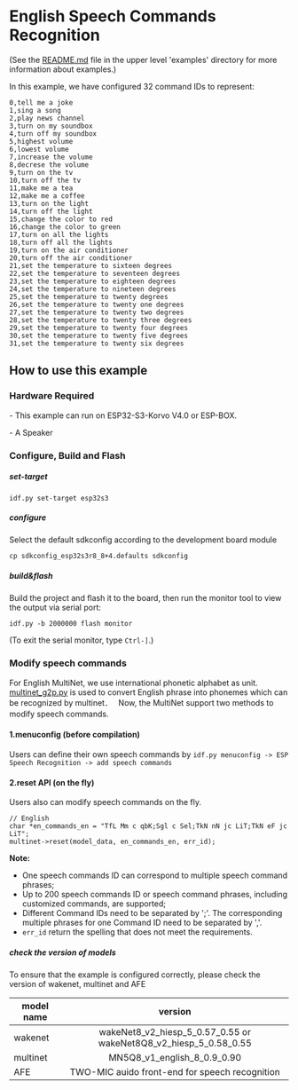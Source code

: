 # English Speech Commands Recognition



(See the [README.md](../README.md) file in the upper level 'examples' directory for more information about examples.)



In this example, we have configured 32 command IDs to represent:
```
0,tell me a joke  
1,sing a song  
2,play news channel  
3,turn on my soundbox  
4,turn off my soundbox  
5,highest volume
6,lowest volume
7,increase the volume
8,decrese the volume
9,turn on the tv
10,turn off the tv
11,make me a tea
12,make me a coffee
13,turn on the light
14,turn off the light
15,change the color to red
16,change the color to green
17,turn on all the lights
18,turn off all the lights
19,turn on the air conditioner
20,turn off the air conditioner
21,set the temperature to sixteen degrees
22,set the temperature to seventeen degrees
23,set the temperature to eighteen degrees
24,set the temperature to nineteen degrees
25,set the temperature to twenty degrees
26,set the temperature to twenty one degrees
27,set the temperature to twenty two degrees
28,set the temperature to twenty three degrees
29,set the temperature to twenty four degrees
30,set the temperature to twenty five degrees
31,set the temperature to twenty six degrees
```


## How to use this example


### Hardware Required


\- This example can run on ESP32-S3-Korvo V4.0 or ESP-BOX. 

\- A Speaker



### Configure, Build and Flash


##### set-target 

```
idf.py set-target esp32s3
```

##### configure

Select the default sdkconfig according to the development board module

```
cp sdkconfig_esp32s3r8_8+4.defaults sdkconfig
```

##### build&flash

Build the project and flash it to the board, then run the monitor tool to view the output via serial port:

```
idf.py -b 2000000 flash monitor 
```

(To exit the serial monitor, type ``Ctrl-]``.)

### Modify speech commands

For English MultiNet, we use international phonetic alphabet as unit. [multinet_g2p.py](../../components/esp-sr/tool/multinet_g2p.py) is used to convert English phrase into phonemes which can be recognized by multinet．　
Now, the MultiNet support two methods to modify speech commands.　

#### 1.menuconfig (before compilation)

Users can define their own speech commands by `idf.py menuconfig -> ESP Speech Recognition -> add speech commands` 

#### 2.reset API (on the fly)

Users also can modify speech commands on the fly.

```
// English
char *en_commands_en = "TfL Mm c qbK;Sgl c Sel;TkN nN jc LiT;TkN eF jc LiT";
multinet->reset(model_data, en_commands_en, err_id);
```

**Note:**

- One speech commands ID can correspond to multiple speech command phrases;
- Up to 200 speech commands ID or speech command phrases, including customized commands, are supported;
- Different Command IDs need to be separated by ';'. The corresponding multiple phrases for one Command ID need to be separated by ','. 
- `err_id` return the spelling that does not meet the requirements.  


##### check the version of models

To ensure that the example is configured correctly, please check the version of wakenet, multinet and AFE

| model name |                           version                            |
| ---------- | :----------------------------------------------------------: |
| wakenet    | wakeNet8_v2_hiesp_5_0.57_0.55 or wakeNet8Q8_v2_hiesp_5_0.58_0.55 |
| multinet   | MN5Q8_v1_english_8_0.9_0.90 |
| AFE        | TWO-MIC auido front-end for speech recognition | 